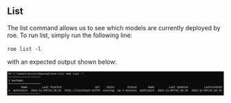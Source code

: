 ## List

The list command allows us to see which models are currently deployed by roe. To run list, simply run the following line:

`roe list -l`

with an expected output shown below:

![list example image](./roe_list.png)
